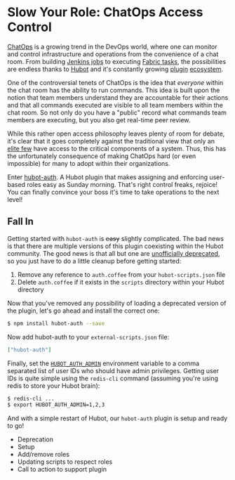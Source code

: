 # Slow Your Role: ChatOps Access Control

[ChatOps][7] is a growing trend in the DevOps world, where one can monitor and
control infrastructure and operations from the convenience of a chat room.
From building [Jenkins jobs][1] to executing [Fabric tasks][2], the
possibilities are endless thanks to [Hubot][3] and it's constantly growing
[plugin][5] [ecosystem][4].

One of the controversial tenets of ChatOps is the idea that *everyone* within
the chat room has the ability to run commands. This idea is built upon the
notion that team members understand they are accountable for their actions and
that all commands executed are visible to all team members within the chat room.
So not only do you have a "public" record what commands team members are
executing, but you also get real-time peer review.

While this rather open access philosophy leaves plenty of room for debate, it's
clear that it goes completely against the traditional view that only an
[elite few][6] have access to the critical components of a system. Thus, this
has the unfortunately consequence of making ChatOps hard (or even impossible)
for many to adopt within their organizations.

Enter [hubot-auth][8]. A Hubot plugin that makes assigning and enforcing
user-based roles easy as Sunday morning. That's right control freaks, rejoice!
You can finally convince your boss it's time to take operations to the next
level!

## Fall In

Getting started with `hubot-auth` is ~~easy~~ slightly complicated. The bad news
is that there are multiple versions of this plugin coexisting within the Hubot
community. The good news is that all but one are [unofficially deprecated][9],
so you just have to do a little cleanup before getting started:

1. Remove any reference to `auth.coffee` from your `hubot-scripts.json` file
2. Delete `auth.coffee` if it exists in the `scripts` directory within your
   Hubot directory

Now that you've removed any possibility of loading a deprecated version of the
plugin, let's go ahead and install the correct one:

```bash
$ npm install hubot-auth --save
```

Now add hubot-auth to your `external-scripts.json` file:

```json
["hubot-auth"]
```

Finally, set the [`HUBOT_AUTH_ADMIN`][10] environment variable to a comma
separated list of user IDs who should have admin privileges. Getting user IDs
is quite simple using the `redis-cli` command (assuming you're using redis to
store your Hubot brain):

```bash
$ redis-cli ...
$ export HUBOT_AUTH_ADMIN=1,2,3
```

And with a simple restart of Hubot, our `hubot-auth` plugin is setup and ready
to go!

- Deprecation
- Setup
- Add/remove roles
- Updating scripts to respect roles
- Call to action to support plugin

[1]: https://github.com/github/hubot-scripts/blob/master/src/scripts/jenkins.coffee
[2]: https://github.com/appneta/hubot-fabric
[3]: https://hubot.github.com/
[4]: https://www.npmjs.org/search?q=hubot
[5]: https://github.com/hubot-scripts
[6]: http://en.wikipedia.org/wiki/Bastard_Operator_From_Hell
[7]: https://speakerdeck.com/jnewland/chatops-at-github
[8]: https://github.com/hubot-scripts/hubot-auth
[9]: https://github.com/github/hubot/pull/656
[10]: https://github.com/hubot-scripts/hubot-auth/blob/6b0165b94b5f99067199aadee3c7b6a710fde323/src/auth.coffee#L5

